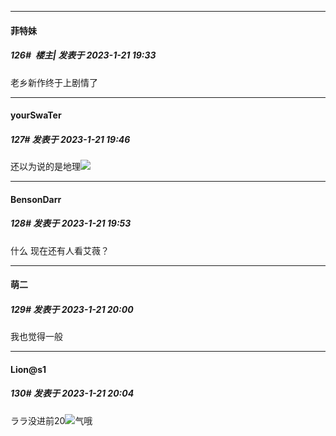 

*****

####  菲特妹  
##### 126#         楼主| 发表于 2023-1-21 19:33

老乡新作终于上剧情了



*****

####  yourSwaTer  
##### 127#       发表于 2023-1-21 19:46

还以为说的是地理<img src="https://static.saraba1st.com/image/smiley/face2017/009.gif" referrerpolicy="no-referrer">



*****

####  BensonDarr  
##### 128#       发表于 2023-1-21 19:53

什么 现在还有人看艾薇？

*****

####  萌二  
##### 129#       发表于 2023-1-21 20:00

我也觉得一般



*****

####  Lion@s1  
##### 130#       发表于 2023-1-21 20:04

ララ没进前20<img src="https://static.saraba1st.com/image/smiley/face2017/099.png" referrerpolicy="no-referrer">气哦

